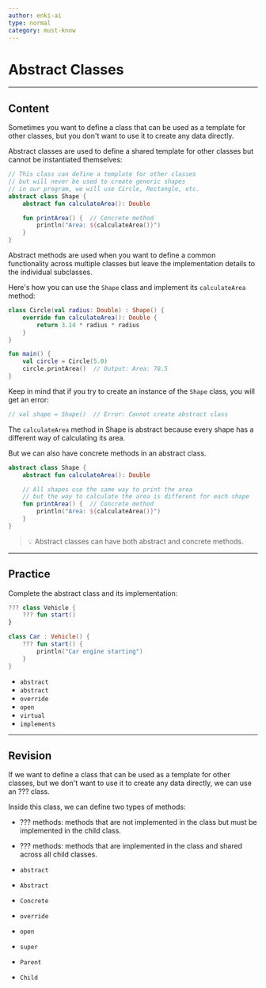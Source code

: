 ```yaml
---
author: enki-ai
type: normal
category: must-know
---
```


# Abstract Classes

---
## Content

Sometimes you want to define a class that can be used as a template for other classes, but you don't want to use it to create any data directly.

Abstract classes are used to define a shared template for other classes but cannot be instantiated themselves:

```kotlin
// This class can define a template for other classes
// but will never be used to create generic shapes
// in our program, we will use Circle, Rectangle, etc.
abstract class Shape {
    abstract fun calculateArea(): Double

    fun printArea() {  // Concrete method
        println("Area: ${calculateArea()}")
    }
}
```

Abstract methods are used when you want to define a common functionality across multiple classes but leave the implementation details to the individual subclasses.

Here's how you can use the `Shape` class and implement its `calculateArea` method:

```kotlin
class Circle(val radius: Double) : Shape() {
    override fun calculateArea(): Double {
        return 3.14 * radius * radius
    }
}

fun main() {
    val circle = Circle(5.0)
    circle.printArea()  // Output: Area: 78.5
}
```

Keep in mind that if you try to create an instance of the `Shape` class, you will get an error:

```kotlin
// val shape = Shape()  // Error: Cannot create abstract class
```

The `calculateArea` method in Shape is abstract because every shape has a different way of calculating its area.

But we can also have concrete methods in an abstract class.

```kotlin
abstract class Shape {
    abstract fun calculateArea(): Double

    // All shapes use the same way to print the area
    // but the way to calculate the area is different for each shape
    fun printArea() {  // Concrete method
        println("Area: ${calculateArea()}")
    }
}
```

> 💡 Abstract classes can have both abstract and concrete methods.
---

## Practice

Complete the abstract class and its implementation:

```kotlin
??? class Vehicle {
    ??? fun start()
}

class Car : Vehicle() {
    ??? fun start() {
        println("Car engine starting")
    }
}
```

- `abstract`
- `abstract`
- `override`
- `open`
- `virtual`
- `implements`

---

## Revision

If we want to define a class that can be used as a template for other classes, but we don't want to use it to create any data directly, we can use an ??? class.

Inside this class, we can define two types of methods:

- ??? methods: methods that are not implemented in the class but must be implemented in the child class.
- ??? methods: methods that are implemented in the class and shared across all child classes.

- `abstract`
- `Abstract`
- `Concrete`
- `override`
- `open`
- `super`
- `Parent`
- `Child`
